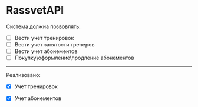 # RassvetAPI

Система должна позвовлять:
- [ ] Вести учет тренировок
- [ ] Вести учет занятости тренеров
- [ ] Вести учет абонементов
- [ ] Покупку\оформление\продление абонементов

------------------------------------------

Реализовано:
- [x] Учет тренировок
- [x] Учет абонементов
  

